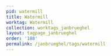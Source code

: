 ```yaml
---
pid: watermill
title: Watermill
worktag: Watermill
collection: worktags_janbrueghel
layout: tagpage_janbrueghel
order: '188'
permalink: /janbrueghel/tags/watermill
---
```

